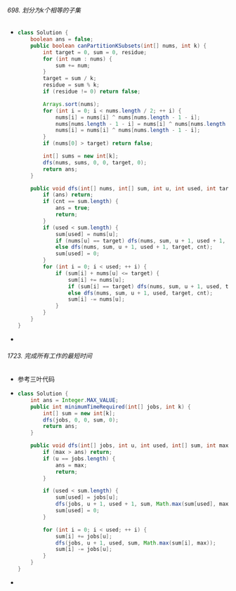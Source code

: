 

###### 698. 划分为k个相等的子集

- ```java
  class Solution {
      boolean ans = false;
      public boolean canPartitionKSubsets(int[] nums, int k) {
          int target = 0, sum = 0, residue;
          for (int num : nums) {
              sum += num;
          }
          target = sum / k;
          residue = sum % k;
          if (residue != 0) return false;
  
          Arrays.sort(nums);
          for (int i = 0; i < nums.length / 2; ++ i) {
              nums[i] = nums[i] ^ nums[nums.length - 1 - i];
              nums[nums.length - 1 - i] = nums[i] ^ nums[nums.length - 1 - i];
              nums[i] = nums[i] ^ nums[nums.length - 1 - i];
          }
          if (nums[0] > target) return false;
  
          int[] sums = new int[k];
          dfs(nums, sums, 0, 0, target, 0);
          return ans;
      }
  
      public void dfs(int[] nums, int[] sum, int u, int used, int target, int cnt) {
          if (ans) return;
          if (cnt == sum.length) {
              ans = true;
              return;
          }
          if (used < sum.length) {
              sum[used] = nums[u];
              if (nums[u] == target) dfs(nums, sum, u + 1, used + 1, target, cnt + 1);
              else dfs(nums, sum, u + 1, used + 1, target, cnt);
              sum[used] = 0;
          }
          for (int i = 0; i < used; ++ i) {
              if (sum[i] + nums[u] <= target) {
                  sum[i] += nums[u];
                  if (sum[i] == target) dfs(nums, sum, u + 1, used, target, cnt + 1);
                  else dfs(nums, sum, u + 1, used, target, cnt);
                  sum[i] -= nums[u];
              }
          }
      }
  }
  ```

- 





###### 1723. 完成所有工作的最短时间

- 参考三叶代码

- ```java
  class Solution {
      int ans = Integer.MAX_VALUE;
      public int minimumTimeRequired(int[] jobs, int k) {
          int[] sum = new int[k];
          dfs(jobs, 0, 0, sum, 0);
          return ans;
      }
  
      public void dfs(int[] jobs, int u, int used, int[] sum, int max) {
          if (max > ans) return;
          if (u == jobs.length) {
              ans = max;
              return;
          }
  
          if (used < sum.length) {
              sum[used] = jobs[u];
              dfs(jobs, u + 1, used + 1, sum, Math.max(sum[used], max));
              sum[used] = 0;
          }
  
          for (int i = 0; i < used; ++ i) {
              sum[i] += jobs[u];
              dfs(jobs, u + 1, used, sum, Math.max(sum[i], max));
              sum[i] -= jobs[u];
          }
      }
  }
  ```

- 